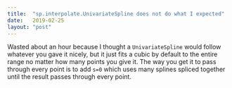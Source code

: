 ```yaml
---
title:  "sp.interpolate.UnivariateSpline does not do what I expected"
date:   2019-02-25
layout: "post"
---
```


Wasted about an hour because I thought a `UnivariateSpline` would follow whatever you gave it nicely, but it just fits a cubic by default to the entire range no matter how many points you give it.
The way you get it to pass through every point is to add `s=0` which uses many splines spliced together until the result passes through every point.
